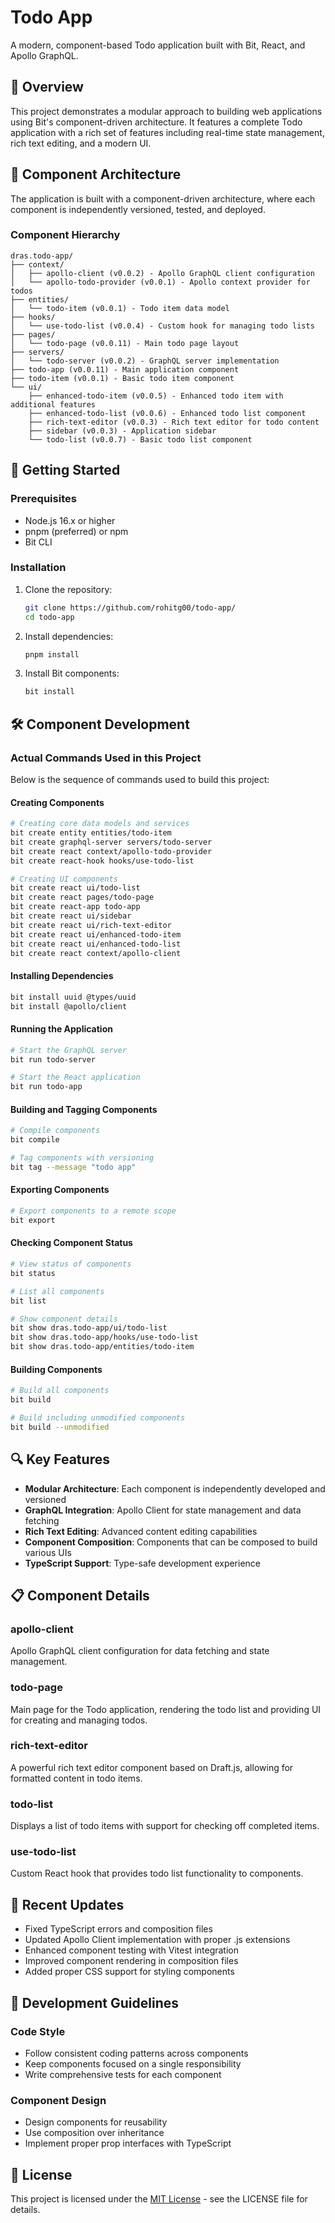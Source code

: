 # Todo App

A modern, component-based Todo application built with Bit, React, and Apollo GraphQL.

## 🌟 Overview

This project demonstrates a modular approach to building web applications using Bit's component-driven architecture. It features a complete Todo application with a rich set of features including real-time state management, rich text editing, and a modern UI.

## 🧩 Component Architecture

The application is built with a component-driven architecture, where each component is independently versioned, tested, and deployed.

### Component Hierarchy

```
dras.todo-app/
├── context/
│   ├── apollo-client (v0.0.2) - Apollo GraphQL client configuration
│   └── apollo-todo-provider (v0.0.1) - Apollo context provider for todos
├── entities/
│   └── todo-item (v0.0.1) - Todo item data model
├── hooks/
│   └── use-todo-list (v0.0.4) - Custom hook for managing todo lists
├── pages/
│   └── todo-page (v0.0.11) - Main todo page layout
├── servers/
│   └── todo-server (v0.0.2) - GraphQL server implementation
├── todo-app (v0.0.11) - Main application component
├── todo-item (v0.0.1) - Basic todo item component
└── ui/
    ├── enhanced-todo-item (v0.0.5) - Enhanced todo item with additional features
    ├── enhanced-todo-list (v0.0.6) - Enhanced todo list component
    ├── rich-text-editor (v0.0.3) - Rich text editor for todo content
    ├── sidebar (v0.0.3) - Application sidebar
    └── todo-list (v0.0.7) - Basic todo list component
```

## 🚀 Getting Started

### Prerequisites

- Node.js 16.x or higher
- pnpm (preferred) or npm
- Bit CLI

### Installation

1. Clone the repository:
   ```bash
   git clone https://github.com/rohitg00/todo-app/
   cd todo-app
   ```

2. Install dependencies:
   ```bash
   pnpm install
   ```

3. Install Bit components:
   ```bash
   bit install
   ```

## 🛠️ Component Development

### Actual Commands Used in this Project

Below is the sequence of commands used to build this project:

#### Creating Components

```bash
# Creating core data models and services
bit create entity entities/todo-item
bit create graphql-server servers/todo-server
bit create react context/apollo-todo-provider
bit create react-hook hooks/use-todo-list

# Creating UI components
bit create react ui/todo-list
bit create react pages/todo-page
bit create react-app todo-app
bit create react ui/sidebar
bit create react ui/rich-text-editor
bit create react ui/enhanced-todo-item
bit create react ui/enhanced-todo-list
bit create react context/apollo-client
```

#### Installing Dependencies

```bash
bit install uuid @types/uuid
bit install @apollo/client
```

#### Running the Application

```bash
# Start the GraphQL server
bit run todo-server

# Start the React application
bit run todo-app
```

#### Building and Tagging Components

```bash
# Compile components
bit compile

# Tag components with versioning
bit tag --message "todo app"
```

#### Exporting Components

```bash
# Export components to a remote scope
bit export
```

#### Checking Component Status

```bash
# View status of components
bit status

# List all components
bit list

# Show component details
bit show dras.todo-app/ui/todo-list
bit show dras.todo-app/hooks/use-todo-list
bit show dras.todo-app/entities/todo-item
```

#### Building Components

```bash
# Build all components
bit build

# Build including unmodified components
bit build --unmodified
```

## 🔍 Key Features

- **Modular Architecture**: Each component is independently developed and versioned
- **GraphQL Integration**: Apollo Client for state management and data fetching
- **Rich Text Editing**: Advanced content editing capabilities
- **Component Composition**: Components that can be composed to build various UIs
- **TypeScript Support**: Type-safe development experience

## 📋 Component Details

### apollo-client
Apollo GraphQL client configuration for data fetching and state management.

### todo-page
Main page for the Todo application, rendering the todo list and providing UI for creating and managing todos.

### rich-text-editor
A powerful rich text editor component based on Draft.js, allowing for formatted content in todo items.

### todo-list
Displays a list of todo items with support for checking off completed items.

### use-todo-list
Custom React hook that provides todo list functionality to components.

## 🔄 Recent Updates

- Fixed TypeScript errors and composition files
- Updated Apollo Client implementation with proper .js extensions
- Enhanced component testing with Vitest integration
- Improved component rendering in composition files
- Added proper CSS support for styling components

## 📝 Development Guidelines

### Code Style
- Follow consistent coding patterns across components
- Keep components focused on a single responsibility
- Write comprehensive tests for each component

### Component Design
- Design components for reusability
- Use composition over inheritance
- Implement proper prop interfaces with TypeScript

## 📄 License

This project is licensed under the [MIT License](LICENSE) - see the LICENSE file for details. 